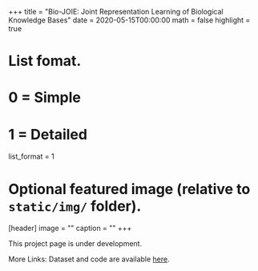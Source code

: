 +++
title = "Bio-JOIE: Joint Representation Learning of Biological Knowledge Bases"
date = 2020-05-15T00:00:00
math = false
highlight = true

# List fomat.
#   0 = Simple
#   1 = Detailed
list_format = 1

# Optional featured image (relative to `static/img/` folder).
[header]
image = ""
caption = ""
+++

This project page is under development.

More Links: Dataset and code are available [here](https://www.dropbox.com/sh/odwwjbc9fbed3y2/AADvKvu2w6Rcju6DOihQcBa_a?dl=0).
